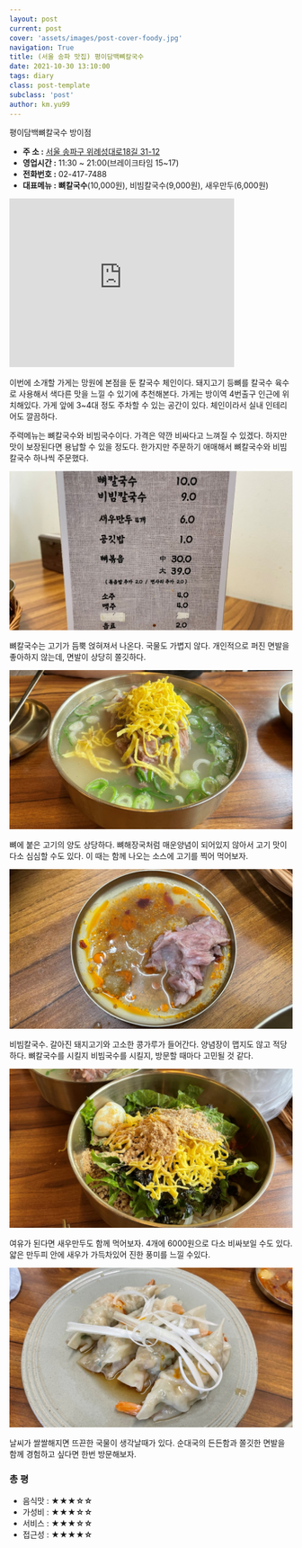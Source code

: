 ```yaml
---
layout: post
current: post
cover: 'assets/images/post-cover-foody.jpg'
navigation: True
title: (서울 송파 맛집) 평이담백뼈칼국수
date: 2021-10-30 13:10:00
tags: diary
class: post-template
subclass: 'post'
author: km.yu99
---
```

평이담백뼈칼국수 방이점

- **주 소 :**  [서울 송파구 위례성대로18길 31-12](https://map.naver.com/v5/entry/place/1263841676?c=14151538.7133373,4510335.4930609,13,0,0,0,dh&placePath=%2Fhome%3Fentry=plt)
- **영업시간 :** 11:30 ~ 21:00(브레이크타임 15~17)
- **전화번호 :** 02-417-7488
- **대표메뉴 :** **뼈칼국수**(10,000원), 비빔칼국수(9,000원), 새우만두(6,000원)

<p align="left">
<iframe src="https://www.google.com/maps/embed?pb=!1m14!1m8!1m3!1d12659.774713727284!2d127.1253821!3d37.5092465!3m2!1i1024!2i768!4f13.1!3m3!1m2!1s0x0%3A0xffedc2153daedd62!2z7Y-J7J2064u067Cx67yI7Lm86rWt7IiY67Cp7J207KCQ!5e0!3m2!1sko!2skr!4v1640505077086!5m2!1sko!2skr" width="400" height="300" style="border:0;" allowfullscreen="" loading="lazy"></iframe>
</p>

이번에  소개할 가게는 망원에 본점을 둔 칼국수 체인이다. 돼지고기 등뼈를 칼국수 육수로 사용해서 색다른 맛을 느낄 수 있기에 추천해본다. 가게는 방이역 4번출구 인근에 위치해있다. 가게 앞에 3~4대 정도 주차할 수 있는 공간이 있다.  체인이라서 실내 인테리어도 깔끔하다.  

주력메뉴는 뼈칼국수와 비빔국수이다. 가격은 약깐 비싸다고 느껴질 수 있겠다. 하지만 맛이 보장된다면 용납할 수 있을 정도다. 한가지만 주문하기 애매해서 뼈칼국수와 비빔칼국수 하나씩 주문했다.

<img src="assets/images/2021-10-30-foody3/diary03.05.jpg">



뼈칼국수는 고기가 듬뿍 얹혀져서 나온다. 국물도 가볍지 않다. 개인적으로 퍼진 면발을 좋아하지 않는데, 면발이 상당히 쫄깃하다. 

<img src="assets/images/2021-10-30-foody3/diary03.01.jpg">



뼈에 붙은 고기의 양도 상당하다. 뼈해장국처럼 매운양념이 되어있지 않아서 고기 맛이 다소 심심할 수도 있다. 이 때는 함께 나오는 소스에 고기를 찍어 먹어보자.

<img src="assets/images/2021-10-30-foody3/diary03.03.jpg">



비빔칼국수. 갈아진 돼지고기와 고소한 콩가루가 들어간다. 양념장이 맵지도 않고 적당하다. 뼈칼국수를 시킬지 비빔국수를 시킬지, 방문할 때마다 고민될 것 같다.

<img src="assets/images/2021-10-30-foody3/diary03.02.jpg">



여유가 된다면 새우만두도 함께 먹어보자. 4개에 6000원으로 다소 비싸보일 수도 있다. 얇은 만두피 안에 새우가 가득차있어 진한 풍미를 느낄 수있다.

<img src="assets/images/2021-10-30-foody3/diary03.04.jpg">



날씨가 쌀쌀해지면 뜨끈한 국물이 생각날때가 있다. 순대국의 든든함과 쫄깃한 면발을 함께 경험하고 싶다면 한번 방문해보자.



### 총 평

- 음식맛 : **★★★☆☆**
- 가성비 : **★★★☆☆**
- 서비스 : **★★★☆☆**
- 접근성 : **★★★★☆**

